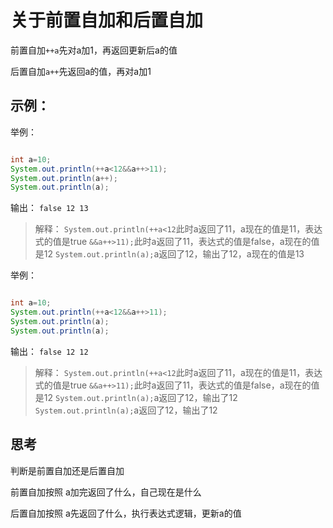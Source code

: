 # 关于前置自加和后置自加

前置自加`++a`先对a加1，再返回更新后a的值

后置自加`a++`先返回a的值，再对a加1

## 示例：
举例：

```java

int a=10;
System.out.println(++a<12&&a++>11); 
System.out.println(a++);
System.out.println(a);

```

输出：
`false
12
13`

> 解释：
> `System.out.println(++a<12`此时a返回了11，a现在的值是11，表达式的值是true
> `&&a++>11);`此时a返回了11，表达式的值是false，a现在的值是12
> `System.out.println(a);`a返回了12，输出了12，a现在的值是13

举例：

```java

int a=10;
System.out.println(++a<12&&a++>11);
System.out.println(a);
System.out.println(a);

```

输出：
`false
12
12`

> 解释：
> `System.out.println(++a<12`此时a返回了11，a现在的值是11，表达式的值是true
> `&&a++>11);`此时a返回了11，表达式的值是false，a现在的值是12
> `System.out.println(a);`a返回了12，输出了12
> `System.out.println(a);`a返回了12，输出了12

## 思考
判断是前置自加还是后置自加

前置自加按照 a加完返回了什么，自己现在是什么

后置自加按照 a先返回了什么，执行表达式逻辑，更新a的值

